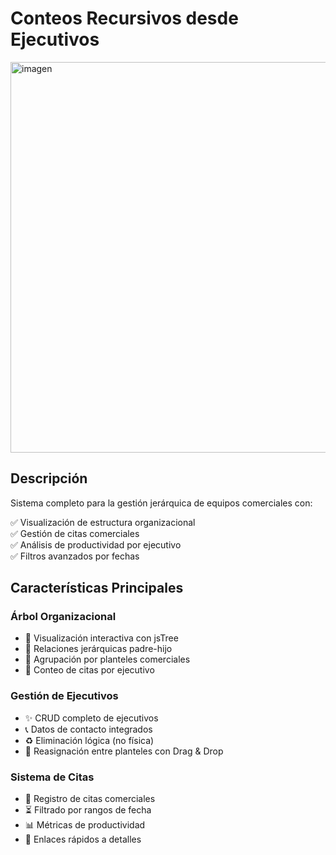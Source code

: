 # Conteos Recursivos desde Ejecutivos

<img width="766" height="625" alt="imagen" src="https://github.com/user-attachments/assets/6feed4dc-9673-4b25-abd8-69c5d290b3bd" />

## Descripción
Sistema completo para la gestión jerárquica de equipos comerciales con:

✅ Visualización de estructura organizacional  
✅ Gestión de citas comerciales  
✅ Análisis de productividad por ejecutivo  
✅ Filtros avanzados por fechas  

## Características Principales

### Árbol Organizacional
- 🌳 Visualización interactiva con jsTree
- 👥 Relaciones jerárquicas padre-hijo
- 🏢 Agrupación por planteles comerciales
- 🔢 Conteo de citas por ejecutivo

### Gestión de Ejecutivos
- ✨ CRUD completo de ejecutivos
- 📞 Datos de contacto integrados
- ♻️ Eliminación lógica (no física)
- 🧩 Reasignación entre planteles con Drag & Drop

### Sistema de Citas
- 📅 Registro de citas comerciales
- ⏳ Filtrado por rangos de fecha
- 📊 Métricas de productividad
- 🔗 Enlaces rápidos a detalles
